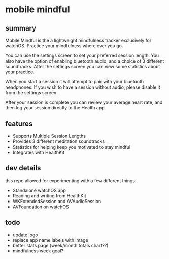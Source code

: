 #  mobile mindful

## summary 

Mobile Mindful is the a lightweight mindfulness tracker exclusively for watchOS.
Practice your mindfulness where ever you go.

You can use the settings screen to set your preferred session length. You also have the option of enabling bluetooth audio, and a choice of 3 different soundtracks. After the settings screen you can view some statistics about your practice.

When you start a session it will attempt to pair with your bluetooth headphones. If you wish to have a session without audio, please disable it from the settings screen.

After your session is complete you can review your average heart rate, and then log your session directly to the Health app.

## features

- Supports Multiple Session Lengths
- Provides 3 different meditation soundtracks
- Statistics for helping keep you motivated to stay mindful
- Integrates with HealthKit

## dev details

this repo allowed for experimenting with a few different things:

- Standalone watchOS app
- Reading and writing from HealthKit
- WKExtendedSession and AVAudioSession
- AVFoundation on watchOS

## todo

- update logo
- replace app name labels with image
- better stats page (week/month totals chart??)
- mindfulness week goal?
